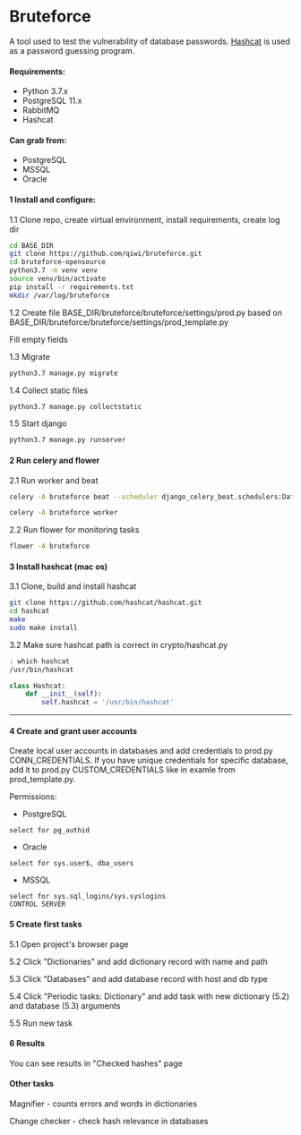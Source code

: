 # Bruteforce

A tool used to test the vulnerability of database passwords. [Hashcat](https://hashcat.net/hashcat/) is used as a password guessing program.

#### Requirements:

* Python 3.7.x
* PostgreSQL 11.x
* RabbitMQ
* Hashcat

#### Can grab from:
* PostgreSQL
* MSSQL
* Oracle

#### 1 Install and configure:

1.1 Clone repo, create virtual environment, install requirements, create log dir
```bash
cd BASE_DIR
git clone https://github.com/qiwi/bruteforce.git
cd bruteforce-opensource
python3.7 -m venv venv
source venv/bin/activate
pip install -r requirements.txt
mkdir /var/log/bruteforce
```
1.2 Create file BASE_DIR/bruteforce/bruteforce/settings/prod.py based on BASE_DIR/bruteforce/bruteforce/settings/prod_template.py

Fill empty fields

1.3 Migrate
```bash
python3.7 manage.py migrate
```
1.4 Collect static files
```bash
python3.7 manage.py collectstatic 
```
1.5 Start django
```bash
python3.7 manage.py runserver
```
#### 2 Run celery and flower
2.1 Run worker and beat
```bash
celery -A bruteforce beat --scheduler django_celery_beat.schedulers:DatabaseScheduler
```
```bash
celery -A bruteforce worker
```
2.2 Run flower for monitoring tasks
```bash
flower -A bruteforce
```
#### 3 Install hashcat (mac os)
3.1 Clone, build and install hashcat
```bash
git clone https://github.com/hashcat/hashcat.git
cd hashcat
make
sudo make install
```
3.2 Make sure hashcat path is correct in crypto/hashcat.py
```bash
: which hashcat
/usr/bin/hashcat
```
```python
class Hashcat:
    def __init__(self):
        self.hashcat = '/usr/bin/hashcat'
```

***

#### 4 Create and grant user accounts

Create local user accounts in databases and add credentials to prod.py CONN_CREDENTIALS. If you have unique credentials for specific database, add it to prod.py CUSTOM_CREDENTIALS like in examle from prod_template.py.

Permissions:

* PostgreSQL
```
select for pg_authid
```
* Oracle
```
select for sys.user$, dba_users
``` 
* MSSQL
```
select for sys.sql_logins/sys.syslogins
CONTROL SERVER
```

#### 5 Create first tasks
5.1 Open project's browser page

5.2 Click "Dictionaries" and add dictionary record with name and path

5.3 Click "Databases" and add database record with host and db type

5.4 Click "Periodic tasks: ⁣⁣⁣Dictionary" and add task with new dictionary (5.2) and database (5.3) arguments

5.5 Run new task

#### 6 Results
You can see results in "Checked hashes" page

#### Other tasks
Magnifier - counts errors and words in dictionaries

Change checker - check hash relevance in databases
